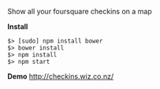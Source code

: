 Show all your foursquare checkins on a map

**Install**
```
$> [sudo] npm install bower
$> bower install
$> npm install
$> npm start
```

**Demo**
http://checkins.wiz.co.nz/